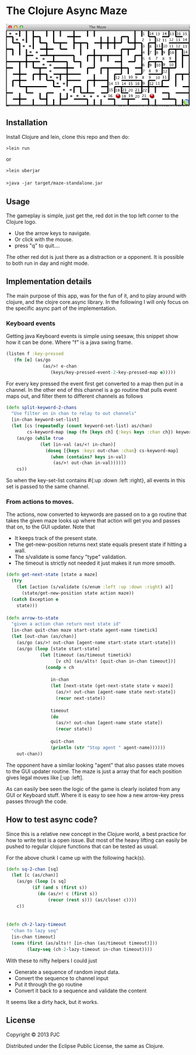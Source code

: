 # The Clojure Async Maze

![Screen Shot](resources/ScreenShot-2.png)

## Installation

Install Clojure and lein, clone this repo and then do:

```clj
>lein run
```

or

```clj
>lein uberjar

>java -jar target/maze-standalone.jar
```

## Usage

The gameplay is simple, just get the, red dot in the top left corner to the Clojure logo.
 * Use the arrow keys to navigate.
 * Or click with the mouse.
 * press "q" to quit....

The other red dot is just there as a distraction or a opponent. It is possible to both run in day and night mode.


## Implementation details
The main purpose of this app, was for the fun of it, and to play around with clojure, and the clojre core.async library. In the following I will only focus on the specific async part of the implementation.

### Keyboard events
Getting java Keyboard events is simple using seesaw, this snippet show how it can be done. Where "f" is a java swing frame.

```clj
(listen f :key-pressed
   (fn [e] (as/go
              (as/>! e-chan
                 (keys/key-pressed-event-2-key-pressed-map e)))))

```

For every key pressed the event first get converted to a map then put in a channel. In the other end of this channel is a go routine that pulls event maps out, and filter them to different channels as follows


```clj
(defn split-keyword-2-chans
  "Use filter on in chan to relay to out channels"
  [in-chan keyword-set-list]
  (let [cs (repeatedly (count keyword-set-list) as/chan)
        cs-keyword-map (map (fn [keys ch] {:keys keys :chan ch}) keyword-set-list cs)]
    (as/go (while true
             (let [in-val (as/<! in-chan)]
               (doseq [{keys :keys out-chan :chan} cs-keyword-map]
                 (when (contains? keys in-val)
                  (as/>! out-chan in-val))))))
    cs))

```

So when the key-set-list contains  #{:up :down :left :right}, all events in this set is passed to the same channel.

### From actions to moves.
The actions, now converted to keywords are passed on to a go routine that takes the given maze looks up where that action will get you and passes that on, to the GUI updater. Note that

 * It keeps track of the present state.
 * The get-new-position returns next state equals present state if hitting a wall.
 * The s/validate is some fancy "type" validation.
 * The timeout is strictly not needed it just makes it run more smooth.


```clj
(defn get-next-state [state a maze]
  (try
    (let [action (s/validate (s/enum :left :up :down :right) a)]
      (state/get-new-position state action maze))
  (catch Exception e
    state)))

(defn arrow-to-state
  "given a action chan return next state id"
  [in-chan quit-chan maze start-state agent-name timetick]
  (let [out-chan (as/chan)]
    (as/go (as/>! out-chan [agent-name start-state start-state]))
    (as/go (loop [state start-state]
             (let [timeout (as/timeout timetick)
                   [v ch] (as/alts! [quit-chan in-chan timeout])]
               (condp = ch

                 in-chan
                 (let [next-state (get-next-state state v maze)]
                   (as/>! out-chan [agent-name state next-state])
                   (recur next-state))

                 timeout
                 (do
                   (as/>! out-chan [agent-name state state])
                   (recur state))

                 quit-chan
                 (println (str "Stop agent " agent-name))))))
    out-chan))
```

The opponent have a similar looking "agent" that also passes state moves to the GUI updater routine. The maze is just a array that for each position gives legal moves like [:up :left].


As can easily bee seen the logic of the game is clearly isolated from any GUI or Keyboard stuff. Where it is easy to see how a new arrow-key press passes through the code.

## How to test async code?
Since this is a relative new concept in the Clojure world, a best practice for how to write test is a open issue. But most of the heavy lifting can easily be pushed to regular clojure functions that can be tested as usual.

For the above chunk I came up with the following hack(s).


```clj
(defn sq-2-chan [sq]
  (let [c (as/chan)]
    (as/go (loop [s sq]
          (if (and s (first s))
            (do (as/>! c (first s))
                (recur (rest s))) (as/close! c))))
    c))


(defn ch-2-lazy-timeout
  "chan to lazy seq"
  [in-chan timeout]
  (cons (first (as/alts!! [in-chan (as/timeout timeout)]))
        (lazy-seq (ch-2-lazy-timeout in-chan timeout))))

```

With these to nifty helpers I could just
* Generate a sequence of random input data.
* Convert the sequence to channel input
* Put it through the go routine
* Convert it back to a sequence and validate the content

It seems like a dirty hack, but it works.


## License

Copyright © 2013 PJC

Distributed under the Eclipse Public License, the same as Clojure.
